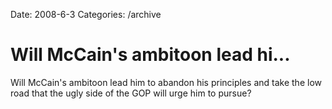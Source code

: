 Date: 2008-6-3
Categories: /archive

# Will McCain's ambitoon lead hi...

Will McCain's ambitoon lead him to abandon his principles and take the low road that the ugly side of the GOP will urge him to pursue?
